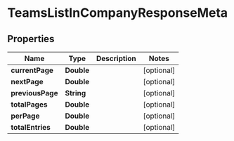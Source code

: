 

# TeamsListInCompanyResponseMeta


## Properties

| Name | Type | Description | Notes |
|------------ | ------------- | ------------- | -------------|
|**currentPage** | **Double** |  |  [optional] |
|**nextPage** | **Double** |  |  [optional] |
|**previousPage** | **String** |  |  [optional] |
|**totalPages** | **Double** |  |  [optional] |
|**perPage** | **Double** |  |  [optional] |
|**totalEntries** | **Double** |  |  [optional] |



